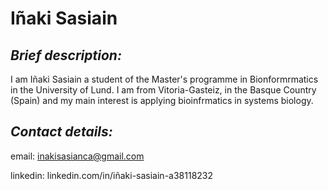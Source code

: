 # **Iñaki Sasiain**

## *Brief description:*

I am Iñaki Sasiain a student of the Master's programme in Bionformrmatics in the University of Lund. I am from Vitoria-Gasteiz, in the Basque Country (Spain) and my main interest is applying bioinfrmatics in systems biology.

## *Contact details:*

email: inakisasianca@gmail.com

linkedin: linkedin.com/in/iñaki-sasiain-a38118232
